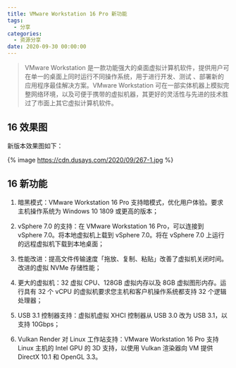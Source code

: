 ```yaml
---
title: VMware Workstation 16 Pro 新功能
tags:
  - 分享
categories:
  - 资源分享
date: 2020-09-30 00:00:00
---
```


> VMware Workstation 是一款功能强大的桌面虚拟计算机软件，提供用户可在单一的桌面上同时运行不同操作系统，用于进行开发、测试 、部署新的应用程序最佳解决方案。VMware Workstation 可在一部实体机器上模拟完整网络环境，以及可便于携带的虚拟机器，其更好的灵活性与先进的技术胜过了市面上其它虚拟计算机软件。

<!-- more -->

## 16 效果图

新版本效果图如下：

{% image https://cdn.dusays.com/2020/09/267-1.jpg %}

## 16 新功能

1. 暗黑模式：VMware Workstation 16 Pro 支持暗模式，优化用户体验。要求主机操作系统为 Windows 10 1809 或更高的版本；

2. vSphere 7.0 的支持：在 VMware Workstation 16 Pro，可以连接到 vSphere 7.0。将本地虚拟机上载到 vSphere 7.0。将在 vSphere 7.0 上运行的远程虚拟机下载到本地桌面；

3. 性能改进：提高文件传输速度「拖放、复制、粘贴」改善了虚拟机关闭时间。改进的虚拟 NVMe 存储性能；

4. 更大的虚拟机：32 虚拟 CPU、128GB 虚拟内存以及 8GB 虚拟图形内存。运行具有 32 个 vCPU 的虚拟机要求您主机和客户机操作系统都支持 32 个逻辑处理器；

5. USB 3.1 控制器支持：虚拟机虚拟 XHCI 控制器从 USB 3.0 改为 USB 3.1，以支持 10Gbps；

6. Vulkan Render 对 Linux 工作站支持：VMware Workstation 16 Pro 支持 Linux 主机的 Intel GPU 的 3D 支持，以使用 Vulkan 渲染器向 VM 提供 DirectX 10.1 和 OpenGL 3.3。
